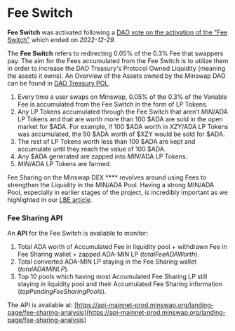 # Fee Switch

**Fee Switch** was activated following a [DAO vote on the activation of the "Fee Switch"](https://app.minswap.org/gov/4c00218a32ede4de1991f869aeb878cb51829c2c87732aff797ec962422370f2) which ended on _2022-12-29._

The **Fee Switch** refers to redirecting 0.05% of the 0.3% Fee that swappers pay. The aim for the Fees accumulated from the Fee Switch is to utilize them in order to increase the DAO Treasury's Protocol Owned Liquidity (meaning the assets it owns). An Overview of the Assets owned by the Minswap DAO can be found in [DAO Treasury POL](../../governance/dao-treasury-pol/).

1. Every time a user swaps on Minswap, 0.05% of the 0.3% of the Variable Fee is accumulated from the Fee Switch in the form of LP Tokens.&#x20;
2. Any LP Tokens accumulated through the Fee Switch that aren’t $MIN/$ADA LP Tokens and that are worth more than 100 $ADA are sold in the open market for $ADA. For example, if 100 $ADA worth in $XZY/$ADA LP Tokens was accumulated, the 50 $ADA worth of $XZY would be sold for $ADA.&#x20;
3. The rest of LP Tokens worth less than 100 $ADA are kept and accumulate until they reach the value of 100 $ADA.&#x20;
4. Any $ADA generated are zapped into $MIN/$ADA LP Tokens.
5. $MIN/$ADA LP Tokens are farmed.

Fee Sharing on the Minswap DEX **** revolves around using Fees to strengthen the Liquidity in the MIN/ADA Pool. Having a strong MIN/ADA Pool, especially in earlier stages of the project, is incredibly important as we highlighted in our [LBE article](https://minswap-labs.medium.com/meteor-lbe-mainnet-launch-yield-farming-more-f73c6c2a8b37).

### Fee Sharing API

An **API** for the Fee Switch is available to monitor:&#x20;

1. Total ADA worth of Accumulated Fee in liquidity pool + withdrawn Fee in Fee Sharing wallet + zapped ADA-MIN LP (_totalFeeADAWorth_).
2. Total converted ADA-MIN LP staying in the Fee Sharing wallet (_totalADAMINLP_).
3. Top 10 pools which having most Accumulated Fee Sharing LP still staying in liquidity pool and their Accumulated Fee Sharing information (_topPendingFeeSharingPools_).

The API is available at: [https://api-mainnet-prod.minswap.org/landing-page/fee-sharing-analysis](https://api-mainnet-prod.minswap.org/landing-page/fee-sharing-analysis)







